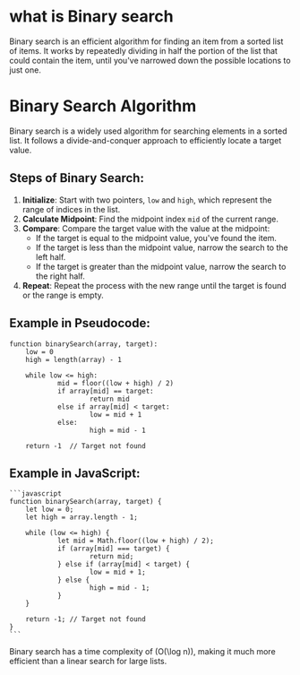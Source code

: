 # what is Binary search 

Binary search is an efficient algorithm for finding an item from a sorted list of items. 
It works by repeatedly dividing in half the portion of the list that could contain the item, until you've narrowed down the possible locations to just one.

# Binary Search Algorithm

Binary search is a widely used algorithm for searching elements in a sorted list. It follows a divide-and-conquer approach to efficiently locate a target value.

## Steps of Binary Search:

1. **Initialize**: Start with two pointers, `low` and `high`, which represent the range of indices in the list.
2. **Calculate Midpoint**: Find the midpoint index `mid` of the current range.
3. **Compare**: Compare the target value with the value at the midpoint:
    - If the target is equal to the midpoint value, you've found the item.
    - If the target is less than the midpoint value, narrow the search to the left half.
    - If the target is greater than the midpoint value, narrow the search to the right half.
4. **Repeat**: Repeat the process with the new range until the target is found or the range is empty.

## Example in Pseudocode:

    
    function binarySearch(array, target):
        low = 0
        high = length(array) - 1

        while low <= high:
                mid = floor((low + high) / 2)
                if array[mid] == target:
                        return mid
                else if array[mid] < target:
                        low = mid + 1
                else:
                        high = mid - 1

        return -1  // Target not found
    

## Example in JavaScript:

    ```javascript
    function binarySearch(array, target) {
        let low = 0;
        let high = array.length - 1;

        while (low <= high) {
                let mid = Math.floor((low + high) / 2);
                if (array[mid] === target) {
                        return mid;
                } else if (array[mid] < target) {
                        low = mid + 1;
                } else {
                        high = mid - 1;
                }
        }

        return -1; // Target not found
    }
    ```

Binary search has a time complexity of (O(\log n)), making it much more efficient than a linear search for large lists.